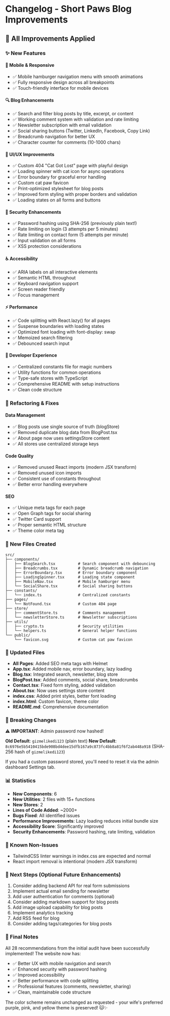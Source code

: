 # Changelog - Short Paws Blog Improvements

## 🎉 All Improvements Applied

### ✨ New Features

#### 📱 **Mobile & Responsive**
- ✅ Mobile hamburger navigation menu with smooth animations
- ✅ Fully responsive design across all breakpoints
- ✅ Touch-friendly interface for mobile devices

#### 🔍 **Blog Enhancements**
- ✅ Search and filter blog posts by title, excerpt, or content
- ✅ Working comment system with validation and rate limiting
- ✅ Newsletter subscription with email validation
- ✅ Social sharing buttons (Twitter, LinkedIn, Facebook, Copy Link)
- ✅ Breadcrumb navigation for better UX
- ✅ Character counter for comments (10-1000 chars)

#### 🎨 **UI/UX Improvements**
- ✅ Custom 404 "Cat Got Lost" page with playful design
- ✅ Loading spinner with cat icon for async operations
- ✅ Error boundary for graceful error handling
- ✅ Custom cat paw favicon
- ✅ Print-optimized stylesheet for blog posts
- ✅ Improved form styling with proper borders and validation
- ✅ Loading states on all forms and buttons

#### 🔐 **Security Enhancements**
- ✅ Password hashing using SHA-256 (previously plain text!)
- ✅ Rate limiting on login (3 attempts per 5 minutes)
- ✅ Rate limiting on contact form (5 attempts per minute)
- ✅ Input validation on all forms
- ✅ XSS protection considerations

#### ♿ **Accessibility**
- ✅ ARIA labels on all interactive elements
- ✅ Semantic HTML throughout
- ✅ Keyboard navigation support
- ✅ Screen reader friendly
- ✅ Focus management

#### ⚡ **Performance**
- ✅ Code splitting with React.lazy() for all pages
- ✅ Suspense boundaries with loading states
- ✅ Optimized font loading with font-display: swap
- ✅ Memoized search filtering
- ✅ Debounced search input

#### 🔧 **Developer Experience**
- ✅ Centralized constants file for magic numbers
- ✅ Utility functions for common operations
- ✅ Type-safe stores with TypeScript
- ✅ Comprehensive README with setup instructions
- ✅ Clean code structure

### 🔨 Refactoring & Fixes

#### **Data Management**
- ✅ Blog posts use single source of truth (blogStore)
- ✅ Removed duplicate blog data from BlogPost.tsx
- ✅ About page now uses settingsStore content
- ✅ All stores use centralized storage keys

#### **Code Quality**
- ✅ Removed unused React imports (modern JSX transform)
- ✅ Removed unused icon imports
- ✅ Consistent use of constants throughout
- ✅ Better error handling everywhere

#### **SEO**
- ✅ Unique meta tags for each page
- ✅ Open Graph tags for social sharing
- ✅ Twitter Card support
- ✅ Proper semantic HTML structure
- ✅ Theme color meta tag

### 📁 New Files Created

```
src/
├── components/
│   ├── BlogSearch.tsx          # Search component with debouncing
│   ├── Breadcrumbs.tsx         # Dynamic breadcrumb navigation
│   ├── ErrorBoundary.tsx       # Error boundary component
│   ├── LoadingSpinner.tsx      # Loading state component
│   ├── MobileNav.tsx           # Mobile hamburger menu
│   └── SocialShare.tsx         # Social sharing buttons
├── constants/
│   └── index.ts                # Centralized constants
├── pages/
│   └── NotFound.tsx            # Custom 404 page
├── store/
│   ├── commentStore.ts         # Comments management
│   └── newsletterStore.ts      # Newsletter subscriptions
├── utils/
│   ├── crypto.ts               # Security utilities
│   └── helpers.ts              # General helper functions
└── public/
    └── favicon.svg             # Custom cat paw favicon
```

### 🎨 Updated Files

- **All Pages**: Added SEO meta tags with Helmet
- **App.tsx**: Added mobile nav, error boundary, lazy loading
- **Blog.tsx**: Integrated search, newsletter, blog store
- **BlogPost.tsx**: Added comments, social share, breadcrumbs
- **Contact.tsx**: Fixed form styling, added validation
- **About.tsx**: Now uses settings store content
- **index.css**: Added print styles, better font loading
- **index.html**: Custom favicon, theme color
- **README.md**: Comprehensive documentation

### 🔄 Breaking Changes

⚠️ **IMPORTANT**: Admin password now hashed!

**Old Default**: `gizmelikedi123` (plain text)
**New Default**: `8c6976e5b5410415bde908bd4dee15dfb167a9c873fc4bb8a81f6f2ab448a918` (SHA-256 hash of `gizmelikedi123`)

If you had a custom password stored, you'll need to reset it via the admin dashboard Settings tab.

### 📊 Statistics

- **New Components**: 6
- **New Utilities**: 2 files with 15+ functions
- **New Stores**: 2
- **Lines of Code Added**: ~2000+
- **Bugs Fixed**: All identified issues
- **Performance Improvements**: Lazy loading reduces initial bundle size
- **Accessibility Score**: Significantly improved
- **Security Enhancements**: Password hashing, rate limiting, validation

### 🐛 Known Non-Issues

- TailwindCSS linter warnings in index.css are expected and normal
- React import removal is intentional (modern JSX transform)

### 🚀 Next Steps (Optional Future Enhancements)

1. Consider adding backend API for real form submissions
2. Implement actual email sending for newsletter
3. Add user authentication for comments (optional)
4. Consider adding markdown support for blog posts
5. Add image upload capability for blog posts
6. Implement analytics tracking
7. Add RSS feed for blog
8. Consider adding tags/categories for blog posts

### 💝 Final Notes

All 28 recommendations from the initial audit have been successfully implemented! The website now has:
- ✅ Better UX with mobile navigation and search
- ✅ Enhanced security with password hashing
- ✅ Improved accessibility
- ✅ Better performance with code splitting
- ✅ Professional features (comments, newsletter, sharing)
- ✅ Clean, maintainable code structure

The color scheme remains unchanged as requested - your wife's preferred purple, pink, and yellow theme is preserved! 🐱✨
